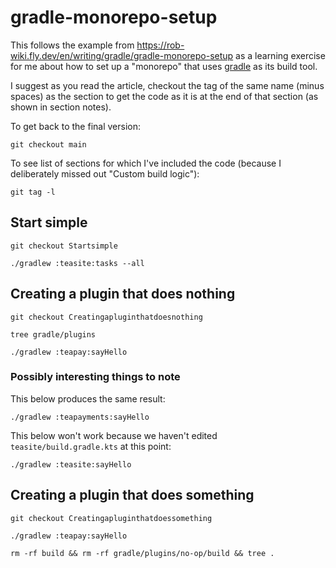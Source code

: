 # gradle-monorepo-setup

This follows the example from https://rob-wiki.fly.dev/en/writing/gradle/gradle-monorepo-setup as a learning exercise for me about how to set up a "monorepo" that uses [gradle](https://gradle.org/) as its build tool.

I suggest as you read the article, checkout the tag of the same name (minus spaces) as the section to get the code as it is at the end of that section (as shown in section notes).

To get back to the final version:

```shell
git checkout main
```

To see list of sections for which I've included the code (because I deliberately missed out "Custom build logic"):

```shell
git tag -l
```

## Start simple

```shell
git checkout Startsimple
```

```shell
./gradlew :teasite:tasks --all
```

## Creating a plugin that does nothing

```shell
git checkout Creatingapluginthatdoesnothing
```

```shell
tree gradle/plugins
```

```shell
./gradlew :teapay:sayHello
```

### Possibly interesting things to note

This below produces the same result:

```shell
./gradlew :teapayments:sayHello
```

This below won't work because we haven't edited `teasite/build.gradle.kts` at this point:

```shell
./gradlew :teasite:sayHello
```

## Creating a plugin that does something

```shell
git checkout Creatingapluginthatdoessomething
```

```shell
./gradlew :teapay:sayHello
```

```shell
rm -rf build && rm -rf gradle/plugins/no-op/build && tree .
```
